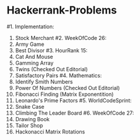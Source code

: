 # Hackerrank-Problems
#1. Implementation:
  1. Stock Merchant
#2. WeekOfCode 26:
  1. Army Game
  2. Best Divisor
#3. HourRank 15:
  1. Cat And Mouse
  2. Gamming Array
  3. Twins (Checked Out Editorial)
  4. Satisfactory Pairs
#4. Mathematics:
  1. Identify Smith Numbers
  2. Power Of Numbers (Checked Out Editorial)
  3. Fibonacci Finding (Matrix Exponentition)
  4. Leonardo's Prime Factors
#5. WorldCodeSprint:
  1. Snake Case
  2. Climbing The Leader Board
#6. WeekOfCode 27:
  1. Drawing Book
  2. Tailor Shop
  3. Hackonacci Matrix Rotations
